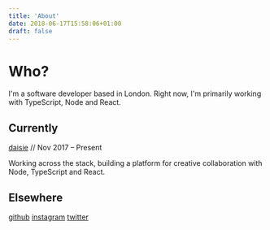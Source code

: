 ```yaml
---
title: 'About'
date: 2018-06-17T15:58:06+01:00
draft: false
---
```


# Who?

I'm a software developer based in London. Right now, I'm primarily working with TypeScript, Node and React.

## Currently

[daisie](https://www.daisie.com/) // Nov 2017 – Present

Working across the stack, building a platform for creative collaboration with Node, TypeScript and React.

## Elsewhere

[github](https://github.com/timnovis)
[instagram](https://instagram.com/timnovis)
[twitter](https://twitter.com/timnovis)

